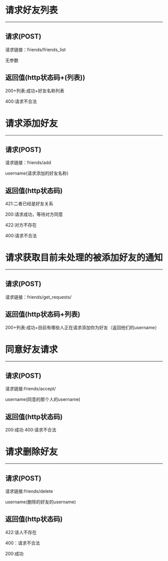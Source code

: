 # 请求好友列表
******
## 请求(POST)
请求链接：friends/friends_list

无参数
## 返回值(http状态码+(列表))
200+列表:成功+好友名称列表

400:请求不合法

# 请求添加好友
******
## 请求(POST)
请求链接：friends/add

username(请求添加的好友名称)
## 返回值(http状态码)
421:二者已经是好友关系

200:请求成功，等待对方同意

422:对方不存在

400:请求不合法

# 请求获取目前未处理的被添加好友的通知
******
## 请求(POST)
请求链接：friends/get_requests/

## 返回值(http状态码+列表)
200+列表:成功+目前有哪些人正在请求添加你为好友（返回他们的username）

# 同意好友请求
******
## 请求(POST)
请求链接:friends/accept/

username(同意的那个人的username)

## 返回值(http状态码)
200:成功
400:请求不合法

# 请求删除好友
******
## 请求(POST)
请求链接:friends/delete

username(删除的好友的username)

## 返回值(http状态码)
422:该人不存在

400：请求不合法

200:成功